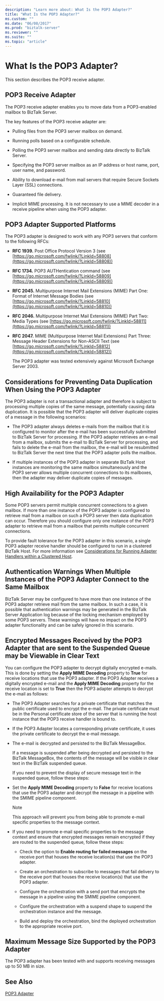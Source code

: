 ```yaml
---
description: "Learn more about: What Is the POP3 Adapter?"
title: "What Is the POP3 Adapter?"
ms.custom: ""
ms.date: "06/08/2017"
ms.prod: "biztalk-server"
ms.reviewer: ""
ms.suite: ""
ms.topic: "article"
---
```

# What Is the POP3 Adapter?
This section describes the POP3 receive adapter.

## POP3 Receive Adapter
 The POP3 receive adapter enables you to move data from a POP3-enabled mailbox to BizTalk Server.

 The key features of the POP3 receive adapter are:

-   Pulling files from the POP3 server mailbox on demand.

-   Running polls based on a configurable schedule.

-   Polling the POP3 server mailbox and sending data directly to BizTalk Server.

-   Specifying the POP3 server mailbox as an IP address or host name, port, user name, and password.

-   Ability to download e-mail from mail servers that require Secure Sockets Layer (SSL) connections.

-   Guaranteed file delivery.

-   Implicit MIME processing. It is not necessary to use a MIME decoder in a receive pipeline when using the POP3 adapter.

## POP3 Adapter Supported Platforms
 The POP3 adapter is designed to work with any POP3 servers that conform to the following RFCs:

- **RFC 1939.** Post Office Protocol Version 3 (see [https://go.microsoft.com/fwlink/?LinkId=58808](https://go.microsoft.com/fwlink/?LinkId=58808))

- **RFC 1734.** POP3 AUTHentication command (see [https://go.microsoft.com/fwlink/?LinkId=58809](https://go.microsoft.com/fwlink/?LinkId=58809))

- **RFC 2045.** Multipurpose Internet Mail Extensions (MIME) Part One: Format of Internet Message Bodies (see [https://go.microsoft.com/fwlink/?LinkId=58810](https://go.microsoft.com/fwlink/?LinkId=58810))

- **RFC 2046.** Multipurpose Internet Mail Extensions (MIME) Part Two: Media Types (see [https://go.microsoft.com/fwlink/?LinkId=58811](https://go.microsoft.com/fwlink/?LinkId=58811))

- **RFC 2047.** MIME (Multipurpose Internet Mail Extensions) Part Three: Message Header Extensions for Non-ASCII Text (see [https://go.microsoft.com/fwlink/?LinkId=58812](https://go.microsoft.com/fwlink/?LinkId=58812))

  The POP3 adapter was tested extensively against Microsoft Exchange Server 2003.

## Considerations for Preventing Data Duplication When Using the POP3 Adapter
 The POP3 adapter is not a transactional adapter and therefore is subject to processing multiple copies of the same message, potentially causing data duplication. It is possible that the POP3 adapter will deliver duplicate copies of a message in the following scenarios:

-   The POP3 adapter always deletes e-mails from the mailbox that it is configured to monitor after the e-mail has been successfully submitted to BizTalk Server for processing. If the POP3 adapter retrieves an e-mail from a mailbox, submits the e-mail to BizTalk Server for processing, and fails to delete the e-mail from the mailbox, the e-mail will be resubmitted to BizTalk Server the next time that the POP3 adapter polls the mailbox.

-   If multiple instances of the POP3 adapter in separate BizTalk Host instances are monitoring the same mailbox simultaneously and the POP3 server allows multiple concurrent connections to its mailboxes, then the adapter may deliver duplicate copies of messages.

## High Availability for the POP3 Adapter
 Some POP3 servers permit multiple concurrent connections to a given mailbox. If more than one instance of the POP3 adapter is configured to retrieve mail from a mailbox on such a POP3 server then data duplication can occur. Therefore you should configure only one instance of the POP3 adapter to retrieve mail from a mailbox that permits multiple concurrent connections.

 To provide fault tolerance for the POP3 adapter in this scenario, a single POP3 adapter receive handler should be configured to run in a clustered BizTalk Host. For more information see [Considerations for Running Adapter Handlers within a Clustered Host](../core/considerations-for-running-adapter-handlers-within-a-clustered-host1.md).

## Authentication Warnings When Multiple Instances of the POP3 Adapter Connect to the Same Mailbox
 BizTalk Server may be configured to have more than one instance of the POP3 adapter retrieve mail from the same mailbox. In such a case, it is possible that authentication warnings may be generated in the BizTalk Server Application log because of the locking mechanism employed by some POP3 servers. These warnings will have no impact on the POP3 adapter functionality and can be safely ignored in this scenario.

## Encrypted Messages Received by the POP3 Adapter that are sent to the Suspended Queue may be Viewable in Clear Text
 You can configure the POP3 adapter to decrypt digitally encrypted e-mails. This is done by setting the **Apply MIME Decoding** property to **True** for receive locations that use the POP3 adapter. If the POP3 Adapter receives a digitally encrypted e-mail and the **Apply MIME Decoding** property for the receive location is set to **True** then the POP3 adapter attempts to decrypt the e-mail as follows:

- The POP3 Adapter searches for a private certificate that matches the public certificate used to encrypt the e-mail. The private certificate must be in the Personal certificate store of the server that is running the host instance that the POP3 receive handler is bound to.

- If the POP3 Adapter locates a corresponding private certificate, it uses the private certificate to decrypt the e-mail message.

- The e-mail is decrypted and persisted to the BizTalk MessageBox.

  If a message is suspended after being decrypted and persisted to the BizTalk MessageBox, the contents of the message will be visible in clear text in the BizTalk suspended queue.

  If you need to prevent the display of secure message text in the suspended queue, follow these steps:

- Set the **Apply MIME Decoding** property to **False** for receive locations that use the POP3 adapter and decrypt the message in a pipeline with the SMIME pipeline component.

  > [!NOTE]
  >  This approach will prevent you from being able to promote e-mail specific properties to the message context.

- If you need to promote e-mail specific properties to the message context and ensure that encrypted messages remain encrypted if they are routed to the suspended queue, follow these steps:

  -   Check the option to **Enable routing for failed messages** on the receive port that houses the receive location(s) that use the POP3 adapter.

  -   Create an orchestration to subscribe to messages that fail delivery to the receive port that houses the receive location(s) that use the POP3 adapter.

  -   Configure the orchestration with a send port that encrypts the message in a pipeline using the SMIME pipeline component.

  -   Configure the orchestration with a suspend shape to suspend the orchestration instance and the message.

  -   Build and deploy the orchestration, bind the deployed orchestration to the appropriate receive port.

## Maximum Message Size Supported by the POP3 Adapter
 The POP3 adapter has been tested with and supports receiving messages up to 50 MB in size.

## See Also
 [POP3 Adapter](../core/pop3-adapter.md)
